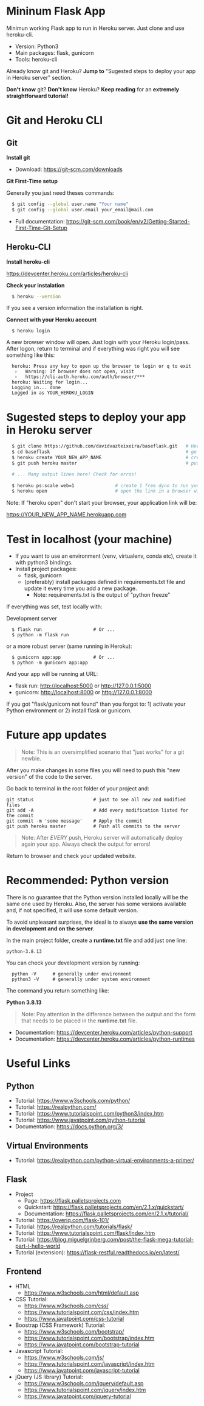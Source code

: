 # Mininum Flask App

Minimun working Flask app to run in Heroku server. Just clone and use heroku-cli.
  
* Version: Python3
* Main packages: flask, gunicorn
* Tools: heroku-cli

[](#sugested-steps-to-deploy-your-app-in-heroku-server)

Already know git and Heroku? **Jump to** "Sugested steps to deploy your app in Heroku server" section.

**Don't know** git? **Don't know** Heroku? **Keep reading** for an **extremely straightforward tutorial!**

# Git and Heroku CLI

## Git

**Install git**

* Download: <https://git-scm.com/downloads>

**Git First-Time setup**

Generally you just need theses commands:

```bash
  $ git config --global user.name "Your name"
  $ git config --global user.email your_email@mail.com
```

* Full documentation: <https://git-scm.com/book/en/v2/Getting-Started-First-Time-Git-Setup>

## Heroku-CLI

**Install heroku-cli**

<https://devcenter.heroku.com/articles/heroku-cli>

**Check your instalation**

```bash
  $ heroku --version
```

If you see a version information the installation is right.

**Connect with your Heroku account**

```
  $ heroku login
```

A new browser window will open. Just login with your Heroku login/pass. After logon, return to terminal and if everything was right you will see something like this:

```
  heroku: Press any key to open up the browser to login or q to exit
   ›   Warning: If browser does not open, visit
   ›   https://cli-auth.heroku.com/auth/browser/***
  heroku: Waiting for login...
  Logging in... done
  Logged in as YOUR_HEROKU_LOGIN
```

# Sugested steps to deploy your app in Heroku server

```bash
  $ git clone https://github.com/davidvazteixeira/baseflask.git   # Here you are cloning this base app
  $ cd baseflask                                                  # go to cloned project folder
  $ heroku create YOUR_NEW_APP_NAME                               # create a new heroku app in your account
  $ git push heroku master                                        # push modifications to server

  # ... Many output lines here! Check for erros!
    
  $ heroku ps:scale web=1               # create 1 free dyno to run your app (dyno ~ processor)
  $ heroku open                         # open the link in a browser window
```

Note: If "heroku open" don't start your browser, your application link will be:

<https://YOUR_NEW_APP_NAME.herokuapp.com>

# Test in localhost (your machine)

* If you want to use an environment (venv, virtualenv, conda etc), create it with python3 bindings.
* Install project packages:
  * flask, gunicorn
  * (preferably) install packages defined in requirements.txt file and update it every time you add a new package.
    * Note: requirements.txt is the output of "python freeze"

If everything was set, test locally with:

Development server 
```
  $ flask run                   # Or ...
  $ python -m flask run
```

or a more robust server (same running in Heroku):

```
  $ gunicorn app:app            # Or ...
  $ python -m gunicorn app:app
```

And your app will be running at URL:

  * flask run: <http://localhost:5000> or <http://127.0.0.1:5000>
  * gunicorn:  <http://localhost:8000> or <http://127.0.0.1:8000>

If you got "flask/gunicorn not found" than you forgot to: 1) activate your Python environment or 2) install flask or gunicorn.

# Future app updates

> Note: This is an oversimplified scenario that "just works" for a git newbie.

After you make changes in some files you will need to push this "new version" of the code to the server.

Go back to terminal in the root folder of your project and:

```
git status                      # just to see all new and modified files
git add -A                      # Add every modification listed for the commit
git commit -m 'some message'    # Apply the commit
git push heroku master          # Push all commits to the server
```

> Note: After *EVERY* push, Heroku server will automatically deploy again your app. Always check the output for errors!

Return to browser and check your updated website.

# Recommended: Python version

There is no guarantee that the Python version installed locally will be the same one used by Heroku. Also, the server has some versions available and, if not specified, it will use some default version.

To avoid unpleasant surprises, the ideal is to always **use the same version in development and on the server**.

In the main project folder, create a **runtime.txt** file and add just one line:

```
python-3.8.13
```

You can check your development version by running:

```
  python -V      # generally under environment
  python3 -V     # generally under system environment
```

The command you return something like:

**Python 3.8.13**

> Note: Pay attention in the difference between the output and the form that needs to be placed in the **runtime.txt** file.

* Documentation: https://devcenter.heroku.com/articles/python-support
* Documentation: https://devcenter.heroku.com/articles/python-runtimes

# Useful Links
  
## Python

* Tutorial: https://www.w3schools.com/python/
* Tutorial: https://realpython.com/
* Tutorial: https://www.tutorialspoint.com/python3/index.htm
* Tutorial: https://www.javatpoint.com/python-tutorial
* Documentation: https://docs.python.org/3/

## Virtual Environments

* Tutorial: https://realpython.com/python-virtual-environments-a-primer/

## Flask
  
* Project
    * Page: https://flask.palletsprojects.com
    * Quickstart: https://flask.palletsprojects.com/en/2.1.x/quickstart/
    * Documentation: https://flask.palletsprojects.com/en/2.1.x/tutorial/
* Tutorial: https://overiq.com/flask-101/ 
* Tutorial: https://realpython.com/tutorials/flask/
* Tutorial: https://www.tutorialspoint.com/flask/index.htm
* Tutorial: https://blog.miguelgrinberg.com/post/the-flask-mega-tutorial-part-i-hello-world
* Tutorial (extension): https://flask-restful.readthedocs.io/en/latest/

## Frontend

* HTML
  * https://www.w3schools.com/html/default.asp
* CSS Tutorial:
  * https://www.w3schools.com/css/
  * https://www.tutorialspoint.com/css/index.htm
  * https://www.javatpoint.com/css-tutorial
* Boostrap (CSS Framework) Tutorial:
  * https://www.w3schools.com/bootstrap/
  * https://www.tutorialspoint.com/bootstrap/index.htm
  * https://www.javatpoint.com/bootstrap-tutorial
* Javascript Tutorial:
  * https://www.w3schools.com/js/
  * https://www.tutorialspoint.com/javascript/index.htm
  * https://www.javatpoint.com/javascript-tutorial
* jQuery (JS library) Tutorial:
  * https://www.w3schools.com/jquery/default.asp
  * https://www.tutorialspoint.com/jquery/index.htm
  * https://www.javatpoint.com/jquery-tutorial
